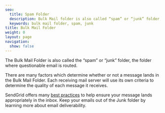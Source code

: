 ```yaml
---
seo:
  title: Spam Folder
  description: Bulk Mail folder is also called “spam” or “junk” folder, the folder where questionable email is routed.
  keywords: bulk mail folder, spam, junk
title: Bulk Mail Folder
weight: 0
layout: page
navigation:
  show: false
---
```


The Bulk Mail Folder is also called the “spam” or “junk” folder, the folder where questionable email is routed.

There are many factors which determine whether or not a message lands in the Bulk Mail Folder. Each receiving mail server will use its own criteria to determine the quality of each message it receives.

SendGrid offers many [best practices]({{root_url}}/ui/sending-email/email-deliverability/) to help ensure your message lands appropriately in the inbox. Keep your emails out of the Junk folder by learning more about email deliverability.
